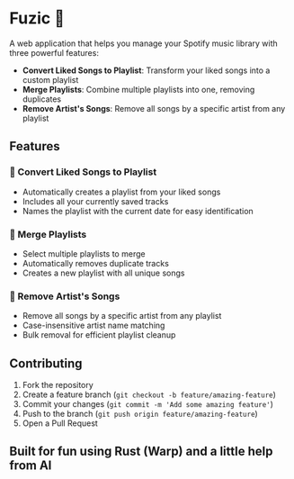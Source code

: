 # Fuzic 🎵

A web application that helps you manage your Spotify music library with three powerful features:

- **Convert Liked Songs to Playlist**: Transform your liked songs into a custom playlist
- **Merge Playlists**: Combine multiple playlists into one, removing duplicates
- **Remove Artist's Songs**: Remove all songs by a specific artist from any playlist

## Features

### 🎯 Convert Liked Songs to Playlist
- Automatically creates a playlist from your liked songs
- Includes all your currently saved tracks
- Names the playlist with the current date for easy identification

### 🔄 Merge Playlists
- Select multiple playlists to merge
- Automatically removes duplicate tracks
- Creates a new playlist with all unique songs

### 🚫 Remove Artist's Songs
- Remove all songs by a specific artist from any playlist
- Case-insensitive artist name matching
- Bulk removal for efficient playlist cleanup

## Contributing

1. Fork the repository
2. Create a feature branch (`git checkout -b feature/amazing-feature`)
3. Commit your changes (`git commit -m 'Add some amazing feature'`)
4. Push to the branch (`git push origin feature/amazing-feature`)
5. Open a Pull Request

## Built for fun using Rust (Warp) and a little help from AI

